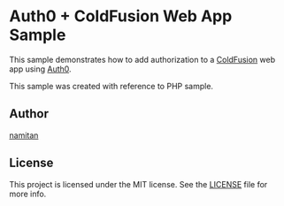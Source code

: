 # Auth0 + ColdFusion Web App Sample

This sample demonstrates how to add authorization to a [ColdFusion](https://www.adobe.com/jp/products/coldfusion-family.html) web app using [Auth0](https://auth0.com).

This sample was created with reference to PHP sample.

## Author

[namitan](https://github.com/namitan)

## License

This project is licensed under the MIT license. See the [LICENSE](LICENSE) file for more info.
